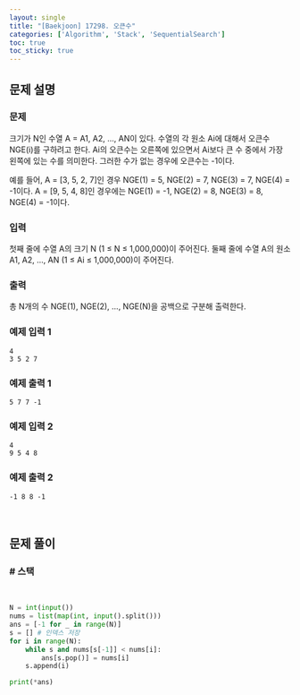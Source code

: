```yaml
---
layout: single
title: "[Baekjoon] 17298. 오큰수"
categories: ['Algorithm', 'Stack', 'SequentialSearch']
toc: true
toc_sticky: true
---
```


## 문제 설명

### 문제

크기가 N인 수열 A = A1, A2, ..., AN이 있다. 수열의 각 원소 Ai에 대해서 오큰수 NGE(i)를 구하려고 한다. Ai의 오큰수는 오른쪽에 있으면서 Ai보다 큰 수 중에서 가장 왼쪽에 있는 수를 의미한다. 그러한 수가 없는 경우에 오큰수는 -1이다.

예를 들어, A = [3, 5, 2, 7]인 경우 NGE(1) = 5, NGE(2) = 7, NGE(3) = 7, NGE(4) = -1이다. A = [9, 5, 4, 8]인 경우에는 NGE(1) = -1, NGE(2) = 8, NGE(3) = 8, NGE(4) = -1이다.

### 입력

첫째 줄에 수열 A의 크기 N (1 ≤ N ≤ 1,000,000)이 주어진다. 둘째 줄에 수열 A의 원소 A1, A2, ..., AN (1 ≤ Ai ≤ 1,000,000)이 주어진다.

### 출력

총 N개의 수 NGE(1), NGE(2), ..., NGE(N)을 공백으로 구분해 출력한다.

### 예제 입력 1

```
4
3 5 2 7
```

### 예제 출력 1 

```
5 7 7 -1
```

### 예제 입력 2 

```
4
9 5 4 8
```

### 예제 출력 2

```
-1 8 8 -1
```

<br>

## 문제 풀이

### \# 스택

<br>

```python
N = int(input())
nums = list(map(int, input().split()))
ans = [-1 for _ in range(N)]
s = [] # 인덱스 저장
for i in range(N):
    while s and nums[s[-1]] < nums[i]:
        ans[s.pop()] = nums[i]
    s.append(i)

print(*ans)
```

<br>









